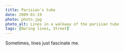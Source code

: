 ```yaml
---
title: Parisian's tube
date: 2009-01-19
photo: photo.jpg
photo_alt: Lines in a walkway of the parisian tube
tags: [Boring lines, Street]
---
```


Sometimes, lines just fascinate me.
